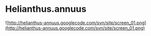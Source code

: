 # Helianthus.annuus #

![http://helianthus-annuus.googlecode.com/svn/site/screen_01.png](http://helianthus-annuus.googlecode.com/svn/site/screen_01.png)
